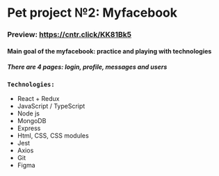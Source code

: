 # Pet project №2: Myfacebook
### Preview: https://cntr.click/KK81Bk5

#### Main goal of the myfacebook: practice and playing with technologies 
##### There are 4 pages: login, profile, messages and users

### `Technologies:`
- React + Redux
- JavaScript / TypeScript
- Node js
- MongoDB
- Express
- Html, CSS, CSS modules
- Jest
- Axios
- Git 
- Figma

